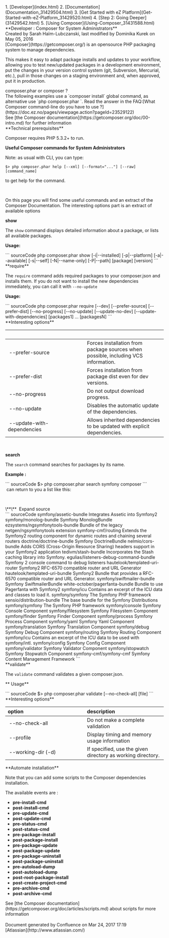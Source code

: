 <div id="page">
<div id="main" class="aui-page-panel">
<div id="main-header">
<div id="breadcrumb-section">
1.  [Developer](index.html)
2.  [Documentation](Documentation_31429504.html)
3.  [Get Started with eZ Platform](Get-Started-with-eZ-Platform_31429520.html)
4.  [Step 2: Going Deeper](31429542.html)
5.  [Using Composer](Using-Composer_31431588.html)

</div>
**Developer : Composer for System Administrators**

</div>
<div id="content" class="view">
<div class="page-metadata">
Created by Sarah Haïm-Lubczanski, last modified by Dominika Kurek on May 05, 2016

</div>
<div id="main-content" class="wiki-content group">
<div class="contentLayout2">
<div class="columnLayout two-right-sidebar"
data-layout="two-right-sidebar">
<div class="cell normal" data-type="normal">
<div class="innerCell">
<div
class="confluence-information-macro confluence-information-macro-information">
<div class="confluence-information-macro-body">
[Composer](https://getcomposer.org/) is an opensource PHP packaging system to manage dependencies.

This makes it easy to adapt package installs and updates to your workflow, allowing you to test new/updated packages in a development environment, put the changes in your version control system (git, Subversion, Mercurial, etc.), pull in those changes on a staging environment and, when approved, put it in production.

</div>
</div>
<div
class="confluence-information-macro confluence-information-macro-information">
composer.phar or composer ?

<div class="confluence-information-macro-body">
The following examples use a `composer install` global command, as alternative use `php composer.phar <command>`.
Read the answer in the FAQ:[What Composer command-line do you have to use ?](https://doc.ez.no/pages/viewpage.action?pageId=23529122)

</div>
</div>
<div
class="confluence-information-macro confluence-information-macro-information">
<div class="confluence-information-macro-body">
See [the Composer documentation](https://getcomposer.org/doc/00-intro.md) for further information

</div>
</div>
**Technical prerequisites**

Composer requires PHP 5.3.2+ to run.

**Useful Composer commands for System Administrators**

<div
class="confluence-information-macro confluence-information-macro-information">
<div class="confluence-information-macro-body">
Note: as usual with CLI, you can type:

    $> php composer.phar help [--xml] [--format="..."] [--raw] [command_name]

to get help for the command.

</div>
</div>
 

On this page you will find some useful commands and an extract of the Composer Documentation. The interesting options part is an extract of available options

**show**

The `show` command displays detailed information about a package, or lists all available packages.

**Usage:**

<div class="code panel pdl" style="border-width: 1px;">
<div class="codeContent panelContent pdl">
``` sourceCode
php composer.phar show [-i|--installed] [-p|--platform] [-a|--available] [-s|--self] [-N|--name-only] [-P|--path] [package] [version]
```

</div>
</div>
**require**

The `require` command adds required packages to your composer.json and installs them. If you do not want to install the new dependencies immediately, you can call it with `--no-update`

**Usage:**

<div class="code panel pdl" style="border-width: 1px;">
<div class="codeContent panelContent pdl">
``` sourceCode
php composer.phar require [--dev] [--prefer-source] [--prefer-dist] [--no-progress] [--no-update] [--update-no-dev] [--update-with-dependencies] [packages1] ... [packagesN]
```

</div>
</div>
**Interesting options**

<div class="table-wrap">
<table>
<colgroup>
<col width="50%" />
<col width="50%" />
</colgroup>
<thead>
<tr class="header">
<th align="left"> </th>
<th align="left"> </th>
</tr>
</thead>
<tbody>
<tr class="odd">
<td align="left"> --prefer-source</td>
<td align="left">Forces installation from package sources when possible, including VCS information.</td>
</tr>
<tr class="even">
<td align="left"> --prefer-dist</td>
<td align="left">Forces installation from package dist even for dev versions.</td>
</tr>
<tr class="odd">
<td align="left"> --no-progress</td>
<td align="left">Do not output download progress.</td>
</tr>
<tr class="even">
<td align="left"> --no-update</td>
<td align="left">Disables the automatic update of the dependencies.</td>
</tr>
<tr class="odd">
<td align="left"> --update-with-dependencies</td>
<td align="left">Allows inherited dependencies to be updated with explicit dependencies.</td>
</tr>
</tbody>
</table>

</div>
 

**search**

The `search` command searches for packages by its name.

**Example :**

<div class="code panel pdl" style="border-width: 1px;">
<div class="codeContent panelContent pdl">
``` sourceCode
$> php composer.phar search symfony composer
```

</div>
</div>
 can return to you a list like this:

 

<div class="code panel pdl" style="border-width: 1px;">
<div class="codeHeader panelHeader pdl hide-border-bottom">
\**\**  Expand source

</div>
<div class="codeContent panelContent pdl hide-toolbar">
``` sourceCode
symfony/assetic-bundle Integrates Assetic into Symfony2
symfony/monolog-bundle Symfony MonologBundle
ezsystems/ngsymfonytools-bundle Bundle of the legacy netgen/ngsymfonytools extension
symfony-cmf/routing Extends the Symfony2 routing component for dynamic routes and chaining several routers
doctrine/doctrine-bundle Symfony DoctrineBundle
nelmio/cors-bundle Adds CORS (Cross-Origin Resource Sharing) headers support in your Symfony2 application
tedivm/stash-bundle Incorporates the Stash caching library into Symfony.
egulias/listeners-debug-command-bundle Symfony 2 console command to debug listeners
hautelook/templated-uri-router Symfony2 RFC-6570 compatible router and URL Generator
hautelook/templated-uri-bundle Symfony2 Bundle that provides a RFC-6570 compatible router and URL Generator.
symfony/swiftmailer-bundle Symfony SwiftmailerBundle
white-october/pagerfanta-bundle Bundle to use Pagerfanta with Symfony2
symfony/icu Contains an excerpt of the ICU data and classes to load it.
symfony/symfony The Symfony PHP framework
sensio/distribution-bundle The base bundle for the Symfony Distributions
symfony/symfony The Symfony PHP framework
symfony/console Symfony Console Component
symfony/filesystem Symfony Filesystem Component
symfony/finder Symfony Finder Component
symfony/process Symfony Process Component
symfony/yaml Symfony Yaml Component
symfony/translation Symfony Translation Component
symfony/debug Symfony Debug Component
symfony/routing Symfony Routing Component
symfony/icu Contains an excerpt of the ICU data to be used with symfony/intl.
symfony/config Symfony Config Component
symfony/validator Symfony Validator Component
symfony/stopwatch Symfony Stopwatch Component
symfony-cmf/symfony-cmf Symfony Content Management Framework
```

</div>
</div>
**validate**

The `validate` command validates a given composer.json.

** Usage**

<div class="code panel pdl" style="border-width: 1px;">
<div class="codeContent panelContent pdl">
``` sourceCode
$> php composer.phar validate [--no-check-all] [file]
```

</div>
</div>
**Interesting options**

<div class="table-wrap">
<table>
<colgroup>
<col width="50%" />
<col width="50%" />
</colgroup>
<thead>
<tr class="header">
<th align="left">option</th>
<th align="left">description</th>
</tr>
</thead>
<tbody>
<tr class="odd">
<td align="left"> --no-check-all </td>
<td align="left">Do not make a complete validation</td>
</tr>
<tr class="even">
<td align="left"> --profile </td>
<td align="left">Display timing and memory usage information</td>
</tr>
<tr class="odd">
<td align="left"> --working-dir (-d)</td>
<td align="left">If specified, use the given directory as working directory.</td>
</tr>
</tbody>
</table>

</div>
**Automate installation**

Note that you can add some scripts to the Composer dependencies installation.

The available events are :

-   **pre-install-cmd**
-   **post-install-cmd**
-   **pre-update-cmd**
-   **post-update-cmd**
-   **pre-status-cmd**
-   **post-status-cmd**
-   **pre-package-install**
-   **post-package-install**
-   **pre-package-update**
-   **post-package-update**
-   **pre-package-uninstall**
-   **post-package-uninstall**
-   **pre-autoload-dump**
-   **post-autoload-dump**
-   **post-root-package-install**
-   **post-create-project-cmd**
-   **pre-archive-cmd**
-   **post-archive-cmd**

<div
class="confluence-information-macro confluence-information-macro-information">
<div class="confluence-information-macro-body">
See [the Composer documentation](https://getcomposer.org/doc/articles/scripts.md) about scripts for more information

</div>
</div>
</div>
</div>
<div class="cell aside" data-type="aside">
<div class="innerCell">
 

</div>
</div>
</div>
</div>
</div>
</div>
</div>
<div id="footer" role="contentinfo">
<div class="section footer-body">
Document generated by Confluence on Mar 24, 2017 17:19

<div id="footer-logo">
[Atlassian](http://www.atlassian.com/)

</div>
</div>
</div>
</div>

